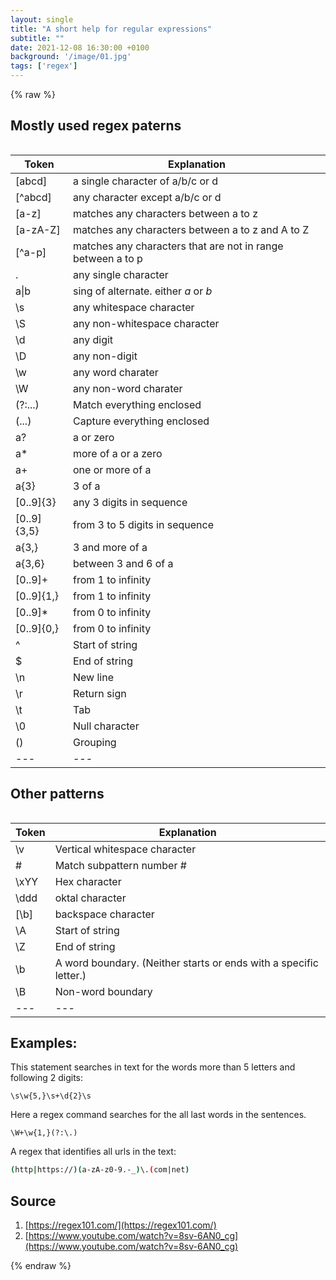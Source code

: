 ```yaml
---
layout: single
title: "A short help for regular expressions" 
subtitle: ""
date: 2021-12-08 16:30:00 +0100
background: '/image/01.jpg'
tags: ['regex']
---
```


{% raw %}

## Mostly used regex paterns

<table class="table table-bordered table-hover table-condensed">
 
</table>  

| Token | Explanation |
| --- | --- |
| [abcd] | a single character of a/b/c or d |
| [^abcd] | any character except a/b/c or d |
| [a-z] | matches any characters between a to z |
| [a-zA-Z] | matches any characters between a to z and A to Z |
| [^a-p] | matches any characters that are not in range between a to p |
| . | any single character |
| a\|b | sing of alternate. either *a* or *b* |
| \s | any whitespace character |
| \S | any non-whitespace character |
| \d | any digit |
| \D | any non-digit |
| \w | any word charater |
| \W | any non-word charater |
| (?:...) | Match everything enclosed |
| (...) | Capture everything enclosed |
| a? | a or zero |
| a* | more of a or a zero |
| a+ | one or more of a |
| a{3} | 3 of a |
| [0..9]{3} | any 3 digits in sequence |
| [0..9]{3,5} | from 3 to 5 digits in sequence  |
| a{3,} | 3 and more of a |
| a{3,6} | between 3 and 6 of a |
| [0..9]+ | from 1 to infinity |
| [0..9]{1,} | from 1 to infinity |
| [0..9]* | from 0 to infinity |
| [0..9]{0,} | from 0 to infinity |
| ^ | Start of string |
| $ | End of string |
| \n | New line |
| \r | Return sign |
| \t | Tab |
| \0 | Null character |
| () |  Grouping |
| --- | --- |


## Other patterns

<table class="table table-bordered table-hover table-condensed">
 
</table>  

| Token | Explanation |
| --- | --- |
| \v    | Vertical whitespace character |
| \#    | Match subpattern number # |
| \xYY  | Hex character |
| \ddd  | oktal character |
| [\b]  | backspace character |
| \A    | Start of string |
| \Z    | End of string |
| \b    | A word boundary. (Neither starts or ends with a specific letter.) |
| \B    | Non-word boundary |
| --- | --- |



## Examples:

This statement searches in text for the words more than 5 letters and following 2 digits:
````
\s\w{5,}\s+\d{2}\s
````

Here a regex command searches for the all last words in the sentences.

````
\W+\w{1,}(?:\.)
````

A regex that identifies all urls in the text:

````bash
(http|https://)(a-zA-z0-9.-_)\.(com|net)
````



## Source
1. [https://regex101.com/](https://regex101.com/)
2. [https://www.youtube.com/watch?v=8sv-6AN0_cg](https://www.youtube.com/watch?v=8sv-6AN0_cg)

{% endraw %}